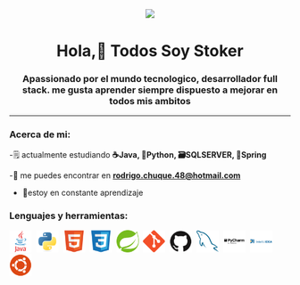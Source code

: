 <!--
**Stokerx/Stokerx** is a ✨ _special_ ✨ repository because its `README.md` (this file) appears on your GitHub profile.

Here are some ideas to get you started:

- 🔭 I’m currently working on ...
- 🌱 I’m currently learning ...
- 👯 I’m looking to collaborate on ...
- 🤔 I’m looking for help with ...
- 💬 Ask me about ...
- 📫 How to reach me: ...
- 😄 Pronouns: ...
- ⚡ Fun fact: ...
-->
<div id = "header" align = "center">

<img src="https://media.giphy.com/media/3TZgJXiwbdbLG/giphy.gif" width = "300">

<h1 align = "center"> Hola,👋 Todos Soy Stoker</h1>

<h3 align = "center"> Apassionado por el mundo tecnologico, desarrollador full stack. me gusta aprender siempre dispuesto a mejorar en todos mis ambitos</h3>
</div>

---

### Acerca de mi: 

-🗒️ actualmente estudiando **☕Java, 🐍Python, 🗃️SQLSERVER, 🍃Spring**

-📎 me puedes encontrar en **rodrigo.chuque.48@hotmail.com**

- 📆estoy en constante aprendizaje 

<div align = "left">
<h3> Lenguajes y herramientas:</h3>

<div>
    <img src="https://github.com/devicons/devicon/blob/master/icons/java/java-original-wordmark.svg" title ="Java" alt="Java" width="40" height="40"/>&nbsp;
    <img src="https://github.com/devicons/devicon/blob/master/icons/python/python-original.svg" title ="Python" alt="Python" width="40" height="40"/>&nbsp;
    <img src="https://github.com/devicons/devicon/blob/master/icons/html5/html5-original.svg" title ="HTML5" alt="HTML5" width="40" height="40"/>&nbsp;
    <img src="https://github.com/devicons/devicon/blob/master/icons/css3/css3-original.svg" title ="CSS" alt="CSS" width="40" height="40"/>&nbsp;
     <img src="https://github.com/devicons/devicon/blob/master/icons/spring/spring-original.svg" title ="spring" alt="spring" width="40" height="40"/>&nbsp;
      <img src="https://github.com/devicons/devicon/blob/master/icons/git/git-original.svg" title ="git" alt="git" width="40" height="40"/>&nbsp;
       <img src="https://github.com/devicons/devicon/blob/master/icons/github/github-original.svg" title ="hud" alt="hub" width="40" height="40"/>&nbsp;
        <img src="https://github.com/devicons/devicon/blob/master/icons/mysql/mysql-original.svg" title ="sql" alt="sql" width="40" height="40"/>&nbsp;
        <img src="https://github.com/devicons/devicon/blob/master/icons/pycharm/pycharm-original-wordmark.svg" title ="pycharm" alt="pycharm" width="40" height="40"/>&nbsp;
       <img src="https://github.com/devicons/devicon/blob/master/icons/intellij/intellij-original-wordmark.svg" title ="intellj" alt="intellj" width="40" height="40"/>&nbsp;
       <img src="https://github.com/devicons/devicon/blob/master/icons/ubuntu/ubuntu-plain.svg" title ="Ubuntu" alt="Ubuntu" width="40" height="40"/>&nbsp;

